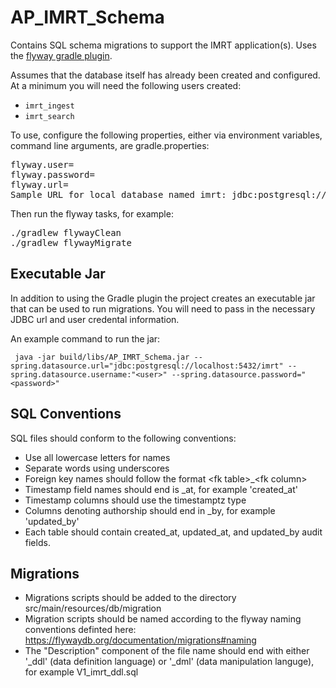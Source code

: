 # AP_IMRT_Schema
Contains SQL schema migrations to support the IMRT application(s). Uses the [flyway gradle plugin](https://flywaydb.org/documentation/gradle/).

Assumes that the database itself has already been created and configured.  At a minimum you will need the following users created:

* `imrt_ingest`
* `imrt_search`

To use, configure the following properties, either via environment variables, command line arguments, are gradle.properties:
<pre>
flyway.user=<user>
flyway.password=<password>
flyway.url=<url> 
Sample URL for local database named imrt: jdbc:postgresql://localhost:5432/imrt
</pre>

Then run the flyway tasks, for example:
<pre>
./gradlew flywayClean
./gradlew flywayMigrate
</pre>

## Executable Jar
In addition to using the Gradle plugin the project creates an executable jar that can be used to run migrations.  You will need to pass in the necessary JDBC url and user credental information.

An example command to run the jar:

```
 java -jar build/libs/AP_IMRT_Schema.jar --spring.datasource.url="jdbc:postgresql://localhost:5432/imrt" --spring.datasource.username:"<user>" --spring.datasource.password="<password>"
```

## SQL Conventions

SQL files should conform to the following conventions:
* Use all lowercase letters for names
* Separate words using underscores
* Foreign key names should follow the format \<fk table>_\<fk column>
* Timestamp field names should end is _at, for example 'created_at'
* Timestamp columns should use the timestamptz type
* Columns denoting authorship should end in _by, for example 'updated_by'
* Each table should contain created_at, updated_at, and updated_by audit fields.

## Migrations

* Migrations scripts should be added to the directory src/main/resources/db/migration
* Migration scripts should be named according to the flyway naming conventions definted here: 
https://flywaydb.org/documentation/migrations#naming
* The "Description" component of the file name should end with either '_ddl' (data definition language)
 or '_dml' (data manipulation languge), for example V1_imrt_ddl.sql  



